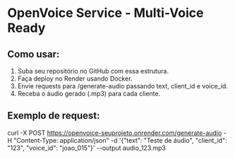 
# OpenVoice Service - Multi-Voice Ready

## Como usar:

1. Suba seu repositório no GitHub com essa estrutura.
2. Faça deploy no Render usando Docker.
3. Envie requests para /generate-audio passando text, client_id e voice_id.
4. Receba o áudio gerado (.mp3) para cada cliente.

## Exemplo de request:
curl -X POST https://openvoice-seuprojeto.onrender.com/generate-audio -H "Content-Type: application/json" -d '{"text": "Teste de áudio", "client_id": "123", "voice_id": "joao_015"}' --output audio_123.mp3
